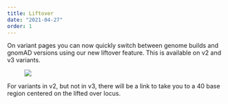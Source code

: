 ```yaml
---
title: Liftover
date: "2021-04-27"
order: 1
---
```


On variant pages you can now quickly switch between genome builds and gnomAD versions using our new liftover feature. This is available on v2 and v3 variants.

<!-- end_excerpt -->

<figure>
   <img src="../images/2021/04/liftover.jpg" />
</figure>

For variants in v2, but not in v3, there will be a link to take you to a 40 base region centered on the lifted over locus.
